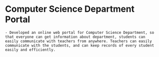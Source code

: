 # Computer Science Department Portal

	- Developed an online web portal for Computer Science Department, so that everyone can get information about department, students can easily communicate with teachers from anywhere. Teachers can easily communicate with the students, and can keep records of every student easily and efficiently.


